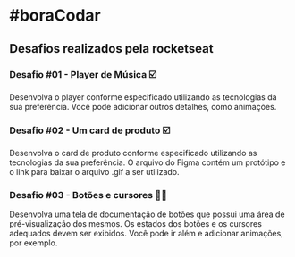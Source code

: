 # #boraCodar

## Desafios realizados pela rocketseat

### Desafio #01 - Player de Música :ballot_box_with_check:
Desenvolva o player conforme especificado utilizando as tecnologias da sua preferência. Você pode adicionar outros detalhes, como animações.

### Desafio #02 - Um card de produto :ballot_box_with_check:
Desenvolva o card de produto conforme especificado utilizando as tecnologias da sua preferência. O arquivo do Figma contém um protótipo e o link para baixar o arquivo .gif a ser utilizado.

### Desafio #03 - Botões e cursores :technologist:
Desenvolva uma tela de documentação de botões que possui uma área de pré-visualização dos mesmos. Os estados dos botões e os cursores adequados devem ser exibidos. Você pode ir além e adicionar animações, por exemplo.

